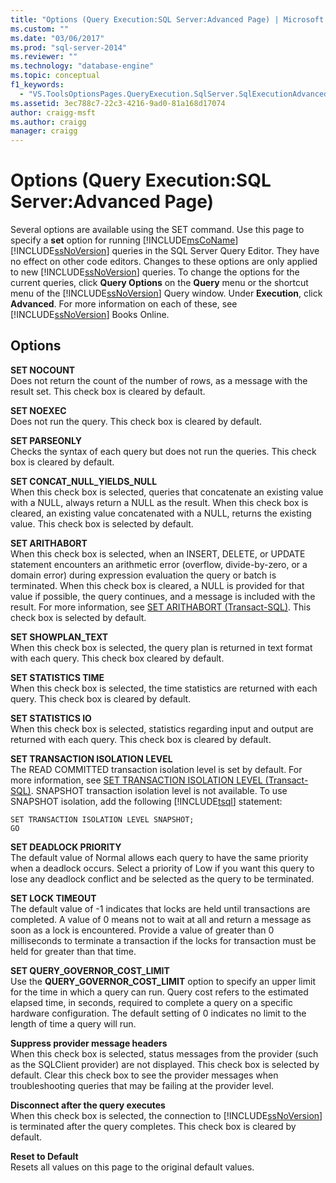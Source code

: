 ```yaml
---
title: "Options (Query Execution:SQL Server:Advanced Page) | Microsoft Docs"
ms.custom: ""
ms.date: "03/06/2017"
ms.prod: "sql-server-2014"
ms.reviewer: ""
ms.technology: "database-engine"
ms.topic: conceptual
f1_keywords: 
  - "VS.ToolsOptionsPages.QueryExecution.SqlServer.SqlExecutionAdvanced"
ms.assetid: 3ec788c7-22c3-4216-9ad0-81a168d17074
author: craigg-msft
ms.author: craigg
manager: craigg
---
```

# Options (Query Execution:SQL Server:Advanced Page)
  Several options are available using the SET command. Use this page to specify a **set** option for running [!INCLUDE[msCoName](../includes/msconame-md.md)] [!INCLUDE[ssNoVersion](../includes/ssnoversion-md.md)] queries in the SQL Server Query Editor. They have no effect on other code editors. Changes to these options are only applied to new [!INCLUDE[ssNoVersion](../includes/ssnoversion-md.md)] queries. To change the options for the current queries, click **Query Options** on the **Query** menu or the shortcut menu of the [!INCLUDE[ssNoVersion](../includes/ssnoversion-md.md)] Query window. Under **Execution**, click **Advanced**. For more information on each of these, see [!INCLUDE[ssNoVersion](../includes/ssnoversion-md.md)] Books Online.  
  
## Options  
 **SET NOCOUNT**  
 Does not return the count of the number of rows, as a message with the result set. This check box is cleared by default.  
  
 **SET NOEXEC**  
 Does not run the query. This check box is cleared by default.  
  
 **SET PARSEONLY**  
 Checks the syntax of each query but does not run the queries. This check box is cleared by default.  
  
 **SET CONCAT_NULL_YIELDS_NULL**  
 When this check box is selected, queries that concatenate an existing value with a NULL, always return a NULL as the result. When this check box is cleared, an existing value concatenated with a NULL, returns the existing value. This check box is selected by default.  
  
 **SET ARITHABORT**  
 When this check box is selected, when an INSERT, DELETE, or UPDATE statement encounters an arithmetic error (overflow, divide-by-zero, or a domain error) during expression evaluation the query or batch is terminated. When this check box is cleared, a NULL is provided for that value if possible, the query continues, and a message is included with the result. For more information, see [SET ARITHABORT &#40;Transact-SQL&#41;](/sql/t-sql/statements/set-arithabort-transact-sql). This check box is selected by default.  
  
 **SET SHOWPLAN_TEXT**  
 When this check box is selected, the query plan is returned in text format with each query. This check box cleared by default.  
  
 **SET STATISTICS TIME**  
 When this check box is selected, the time statistics are returned with each query. This check box is cleared by default.  
  
 **SET STATISTICS IO**  
 When this check box is selected, statistics regarding input and output are returned with each query. This check box is cleared by default.  
  
 **SET TRANSACTION ISOLATION LEVEL**  
 The READ COMMITTED transaction isolation level is set by default. For more information, see [SET TRANSACTION ISOLATION LEVEL &#40;Transact-SQL&#41;](/sql/t-sql/statements/set-transaction-isolation-level-transact-sql). SNAPSHOT transaction isolation level is not available. To use SNAPSHOT isolation, add the following [!INCLUDE[tsql](../includes/tsql-md.md)] statement:  
  
```  
SET TRANSACTION ISOLATION LEVEL SNAPSHOT;  
GO  
```  
  
 **SET DEADLOCK PRIORITY**  
 The default value of Normal allows each query to have the same priority when a deadlock occurs. Select a priority of Low if you want this query to lose any deadlock conflict and be selected as the query to be terminated.  
  
 **SET LOCK TIMEOUT**  
 The default value of -1 indicates that locks are held until transactions are completed. A value of 0 means not to wait at all and return a message as soon as a lock is encountered. Provide a value of greater than 0 milliseconds to terminate a transaction if the locks for transaction must be held for greater than that time.  
  
 **SET QUERY_GOVERNOR_COST_LIMIT**  
 Use the **QUERY_GOVERNOR_COST_LIMIT** option to specify an upper limit for the time in which a query can run. Query cost refers to the estimated elapsed time, in seconds, required to complete a query on a specific hardware configuration. The default setting of 0 indicates no limit to the length of time a query will run.  
  
 **Suppress provider message headers**  
 When this check box is selected, status messages from the provider (such as the SQLClient provider) are not displayed. This check box is selected by default. Clear this check box to see the provider messages when troubleshooting queries that may be failing at the provider level.  
  
 **Disconnect after the query executes**  
 When this check box is selected, the connection to [!INCLUDE[ssNoVersion](../includes/ssnoversion-md.md)] is terminated after the query completes. This check box is cleared by default.  
  
 **Reset to Default**  
 Resets all values on this page to the original default values.  
  
  
